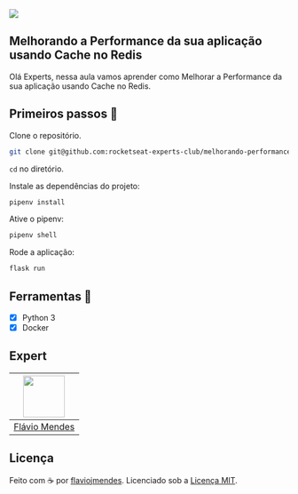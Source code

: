 <img src="https://storage.googleapis.com/golden-wind/experts-club/capa-github.svg" />

## Melhorando a Performance da sua aplicação usando Cache no Redis
Olá Experts, nessa aula vamos aprender como Melhorar a Performance da sua aplicação usando Cache no Redis.



## Primeiros passos 🏁

Clone o repositório.

```sh
git clone git@github.com:rocketseat-experts-club/melhorando-performance-python-redis-2022-01-12.git
```

`cd` no diretório.

Instale as dependências do projeto:

```sh
pipenv install
```

Ative o pipenv:

```sh
pipenv shell
```

Rode a aplicação:
```sh
flask run 
```

## Ferramentas 🧰
- [x] Python 3
- [x] Docker

## Expert

| [<img src="https://avatars.githubusercontent.com/u/2036723?v=4" width="75px;"/>](https://github.com/flaviojmendes) |
| :-----------------------------------------------------------------------------------------------------------------------------------------------------------------: |
|                                                          [Flávio Mendes](https://github.com/flaviojmendes)                                                          |

## Licença

Feito com ☕ por [flaviojmendes](https://blog.flaviojmendes.com). Licenciado sob a [Licença MIT](licença).